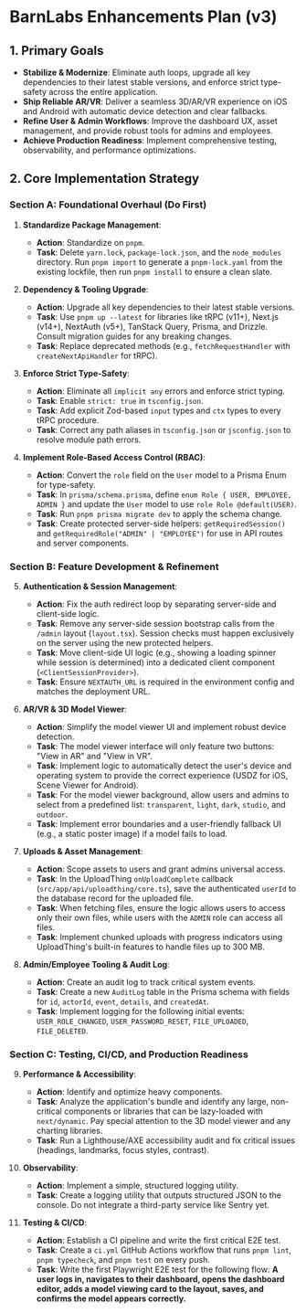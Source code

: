 # BarnLabs Enhancements Plan (v3)

## 1. Primary Goals

- **Stabilize & Modernize**: Eliminate auth loops, upgrade all key dependencies to their latest stable versions, and enforce strict type-safety across the entire application.
- **Ship Reliable AR/VR**: Deliver a seamless 3D/AR/VR experience on iOS and Android with automatic device detection and clear fallbacks.
- **Refine User & Admin Workflows**: Improve the dashboard UX, asset management, and provide robust tools for admins and employees.
- **Achieve Production Readiness**: Implement comprehensive testing, observability, and performance optimizations.

## 2. Core Implementation Strategy

### Section A: Foundational Overhaul (Do First)

1.  **Standardize Package Management**:
    - **Action**: Standardize on `pnpm`.
    - **Task**: Delete `yarn.lock`, `package-lock.json`, and the `node_modules` directory. Run `pnpm import` to generate a `pnpm-lock.yaml` from the existing lockfile, then run `pnpm install` to ensure a clean slate.

2.  **Dependency & Tooling Upgrade**:
    - **Action**: Upgrade all key dependencies to their latest stable versions.
    - **Task**: Use `pnpm up --latest` for libraries like tRPC (v11+), Next.js (v14+), NextAuth (v5+), TanStack Query, Prisma, and Drizzle. Consult migration guides for any breaking changes.
    - **Task**: Replace deprecated methods (e.g., `fetchRequestHandler` with `createNextApiHandler` for tRPC).

3.  **Enforce Strict Type-Safety**:
    - **Action**: Eliminate all `implicit any` errors and enforce strict typing.
    - **Task**: Enable `strict: true` in `tsconfig.json`.
    - **Task**: Add explicit Zod-based `input` types and `ctx` types to every tRPC procedure.
    - **Task**: Correct any path aliases in `tsconfig.json` or `jsconfig.json` to resolve module path errors.

4.  **Implement Role-Based Access Control (RBAC)**:
    - **Action**: Convert the `role` field on the `User` model to a Prisma Enum for type-safety.
    - **Task**: In `prisma/schema.prisma`, define `enum Role { USER, EMPLOYEE, ADMIN }` and update the `User` model to use `role Role @default(USER)`.
    - **Task**: Run `pnpm prisma migrate dev` to apply the schema change.
    - **Task**: Create protected server-side helpers: `getRequiredSession()` and `getRequiredRole("ADMIN" | "EMPLOYEE")` for use in API routes and server components.

### Section B: Feature Development & Refinement

5.  **Authentication & Session Management**:
    - **Action**: Fix the auth redirect loop by separating server-side and client-side logic.
    - **Task**: Remove any server-side session bootstrap calls from the `/admin` layout (`layout.tsx`). Session checks must happen exclusively on the server using the new protected helpers.
    - **Task**: Move client-side UI logic (e.g., showing a loading spinner while session is determined) into a dedicated client component (`<ClientSessionProvider>`).
    - **Task**: Ensure `NEXTAUTH_URL` is required in the environment config and matches the deployment URL.

6.  **AR/VR & 3D Model Viewer**:
    - **Action**: Simplify the model viewer UI and implement robust device detection.
    - **Task**: The model viewer interface will only feature two buttons: "View in AR" and "View in VR".
    - **Task**: Implement logic to automatically detect the user's device and operating system to provide the correct experience (USDZ for iOS, Scene Viewer for Android).
    - **Task**: For the model viewer background, allow users and admins to select from a predefined list: `transparent`, `light`, `dark`, `studio`, and `outdoor`.
    - **Task**: Implement error boundaries and a user-friendly fallback UI (e.g., a static poster image) if a model fails to load.

7.  **Uploads & Asset Management**:
    - **Action**: Scope assets to users and grant admins universal access.
    - **Task**: In the UploadThing `onUploadComplete` callback (`src/app/api/uploadthing/core.ts`), save the authenticated `userId` to the database record for the uploaded file.
    - **Task**: When fetching files, ensure the logic allows users to access only their own files, while users with the `ADMIN` role can access all files.
    - **Task**: Implement chunked uploads with progress indicators using UploadThing's built-in features to handle files up to 300 MB.

8.  **Admin/Employee Tooling & Audit Log**:
    - **Action**: Create an audit log to track critical system events.
    - **Task**: Create a new `AuditLog` table in the Prisma schema with fields for `id`, `actorId`, `event`, `details`, and `createdAt`.
    - **Task**: Implement logging for the following initial events: `USER_ROLE_CHANGED`, `USER_PASSWORD_RESET`, `FILE_UPLOADED`, `FILE_DELETED`.

### Section C: Testing, CI/CD, and Production Readiness

9.  **Performance & Accessibility**:
    - **Action**: Identify and optimize heavy components.
    - **Task**: Analyze the application's bundle and identify any large, non-critical components or libraries that can be lazy-loaded with `next/dynamic`. Pay special attention to the 3D model viewer and any charting libraries.
    - **Task**: Run a Lighthouse/AXE accessibility audit and fix critical issues (headings, landmarks, focus styles, contrast).

10. **Observability**:
    - **Action**: Implement a simple, structured logging utility.
    - **Task**: Create a logging utility that outputs structured JSON to the console. Do not integrate a third-party service like Sentry yet.

11. **Testing & CI/CD**:
    - **Action**: Establish a CI pipeline and write the first critical E2E test.
    - **Task**: Create a `ci.yml` GitHub Actions workflow that runs `pnpm lint`, `pnpm typecheck`, and `pnpm test` on every push.
    - **Task**: Write the first Playwright E2E test for the following flow: **A user logs in, navigates to their dashboard, opens the dashboard editor, adds a model viewing card to the layout, saves, and confirms the model appears correctly.**
